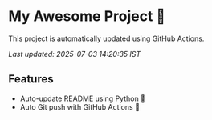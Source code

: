 # My Awesome Project 🚀

This project is automatically updated using GitHub Actions.

_Last updated: 2025-07-03 14:20:35 IST_

## Features
- Auto-update README using Python 🐍
- Auto Git push with GitHub Actions 🤖
